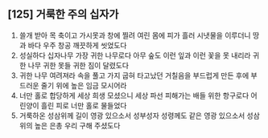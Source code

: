 ## [125] 거룩한 주의 십자가

1) 쓸개 받아 목 축이고 가시못과 창에 찔려 여린 몸에 피가 흘러 시냇물을 이루더니 땅과 바다 우주 창공 깨끗하게 씻었도다  
2) 성실하다 십자나무 가장 귀한 나무로다 아무 숲도 이런 잎과 이런 꽃을 못 내리라 귀한 나무 귀한 못들 귀한 짐이 달렸도다  
3) 귀한 나무 여려져라 속을 풀고 가지 굽혀 타고났던 거칠음을 부드럽게 만든 후에 부드러운 줄기 위에 높은 임금 모시어라  
4) 너만 홀로 합당하게 세상 희생 모셨으니 세상 파선 피해가는 배들 위한 항구로다 어린양이 흘린 피로 너만 홀로 물들었다  
5) 거룩하온 성삼위께 길이 영광 있으소서 성부성자 성령께도 같은 영광 있으소서 성삼위의 높은 은총 우리 구해 주셨도다

